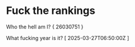 # Fuck the rankings

Who the hell am I?
{ 26030751 }

What fucking year is it?
[ 2025-03-27T06:50:00Z ]
